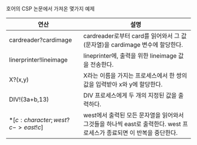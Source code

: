 
호어의 CSP 논문에서 가져온 몇가지 예제

| 연산                                | 설명                                                                       |
| --------------------------------- | ------------------------------------------------------------------------ |
| cardreader?cardimage              | cardreader로부터 card를 읽어와서 그 값(문자열)을 cardimage 변수에 할당한다.                   |
| linerprinter!lineimage            | lineprinter에, 출력을 위한 lineimage 값을 전송한다.                                  |
| X?(x,y)                           | X라는 이름을 가지는 프로세스에서 한 쌍의 값을 입력받아 x와 y에 할당한다.                              |
| DIV!(3a+b,13)                     | DIV 프로세스에게 두 개의 지정된 값을 출력하다.                                             |
| $*[c:character;west?c -> east!c]$ | west에서 출력된 모든 문자열을 읽어와서 그것들을 하나씩 east로 출력한다. west 프로세스가 종료되면 이 반복을 중단한다. |


